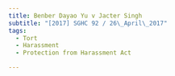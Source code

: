 ```yaml
---
title: Benber Dayao Yu v Jacter Singh 
subtitle: "[2017] SGHC 92 / 26\_April\_2017"
tags:
  - Tort
  - Harassment
  - Protection from Harassment Act

---
```


